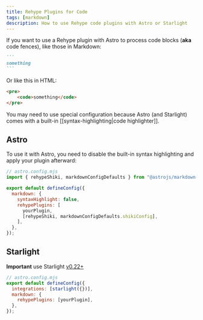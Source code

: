 ```yaml
---
title: Rehype Plugins for Code
tags: [markdown]
description: How to use Rehype code plugins with Astro or Starlight
---
```


If you want to use a Rehype plugin with Astro to process code blocks (**aka** code fences), like those in Markdown:

````md
```
something
```
````

Or like this in HTML:

```html
<pre>
    <code>something</code>
</pre>
```

You may need to use special configuration because Astro (and Starlight) comes with a built-in [[syntax-highlighting|code highlighter]].

## Astro

To use it with Astro, you need to disable the built-in syntax highlighting and apply your plugin afterward:

```js {2, 6, 8-9}
// astro.config.mjs
import { rehypeShiki, markdownConfigDefaults } from "@astrojs/markdown-remark";

export default defineConfig({
  markdown: {
    syntaxHighlight: false,
    rehypePlugins: [
      yourPlugin,
      [rehypeShiki, markdownConfigDefaults.shikiConfig],
    ],
  },
});
```

## Starlight

**Important** use Starlight [v0.22+](https://github.com/withastro/starlight/discussions/1259#discussioncomment-9300105)

```js {5}
// astro.config.mjs
export default defineConfig({
  integrations: [starlight({})],
  markdown: {
    rehypePlugins: [yourPlugin],
  },
});
```
